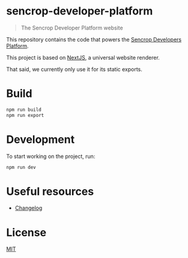 <!--
# This file is automatically generated by a
# `metapak` module. Do NOT change it in
# place, your changes would be overriden.
-->


# sencrop-developer-platform
> The Sencrop Developer Platform website



[//]: # (::contents:start)

This repository contains the code that powers the [Sencrop Developers Platform](https://developers.sencrop.com).

This project is based on [NextJS](https://github.com/zeit/next.js/),
 a universal website renderer.

That said, we currently only use it for its
 static exports.

# Build
```sh
npm run build
npm run export
```

# Development
To start working on the project, run:
```sh
npm run dev
```

[//]: # (::contents:end)

# Useful resources
- [Changelog](./CHANGELOG.md)

# License
[MIT](https://github.com/sencrop/sencrop-developer-platform/blob/master/LICENSE.md)
